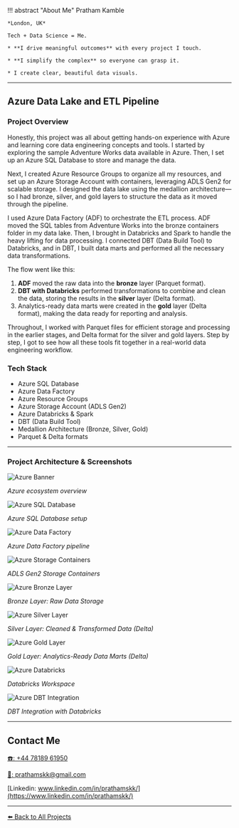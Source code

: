 !!! abstract "About Me"
    Pratham Kamble

    *London, UK*

    Tech + Data Science = Me.

    * **I drive meaningful outcomes** with every project I touch.

    * **I simplify the complex** so everyone can grasp it.

    * I create clear, beautiful data visuals.

---

## Azure Data Lake and ETL Pipeline

### Project Overview

Honestly, this project was all about getting hands-on experience with Azure and learning core data engineering concepts and tools. I started by exploring the sample Adventure Works data available in Azure. Then, I set up an Azure SQL Database to store and manage the data.

Next, I created Azure Resource Groups to organize all my resources, and set up an Azure Storage Account with containers, leveraging ADLS Gen2 for scalable storage. I designed the data lake using the medallion architecture—so I had bronze, silver, and gold layers to structure the data as it moved through the pipeline.

I used Azure Data Factory (ADF) to orchestrate the ETL process. ADF moved the SQL tables from Adventure Works into the bronze containers folder in my data lake. Then, I brought in Databricks and Spark to handle the heavy lifting for data processing. I connected DBT (Data Build Tool) to Databricks, and in DBT, I built data marts and performed all the necessary data transformations.

The flow went like this:

1. **ADF** moved the raw data into the **bronze** layer (Parquet format).
2. **DBT with Databricks** performed transformations to combine and clean the data, storing the results in the **silver** layer (Delta format).
3. Analytics-ready data marts were created in the **gold** layer (Delta format), making the data ready for reporting and analysis.

Throughout, I worked with Parquet files for efficient storage and processing in the earlier stages, and Delta format for the silver and gold layers. Step by step, I got to see how all these tools fit together in a real-world data engineering workflow.

### Tech Stack

- Azure SQL Database
- Azure Data Factory
- Azure Resource Groups
- Azure Storage Account (ADLS Gen2)
- Azure Databricks & Spark
- DBT (Data Build Tool)
- Medallion Architecture (Bronze, Silver, Gold)
- Parquet & Delta formats

---

### Project Architecture & Screenshots

![Azure Banner](azure_banner.png)

*Azure ecosystem overview*

![Azure SQL Database](azure_sql_database.png)

*Azure SQL Database setup*

![Azure Data Factory](azure_data_factory.png)

*Azure Data Factory pipeline*

![Azure Storage Containers](azure_containers.png)

*ADLS Gen2 Storage Containers*

![Azure Bronze Layer](azure_bronze.png)

*Bronze Layer: Raw Data Storage*

![Azure Silver Layer](azure_silver.png)

*Silver Layer: Cleaned & Transformed Data (Delta)*

![Azure Gold Layer](azure_gold.png)

*Gold Layer: Analytics-Ready Data Marts (Delta)*

![Azure Databricks](azure_databricks.png)

*Databricks Workspace*

![Azure DBT Integration](azure_dbt.png)

*DBT Integration with Databricks*

---

## Contact Me

[☎️: +44 78189 61950](tel:+447818961950)

[📧: prathamskk@gmail.com](mailto:prathamskk@gmail.com)

[Linkedin: www.linkedin.com/in/prathamskk/](https://www.linkedin.com/in/prathamskk/)

---

[⬅️ Back to All Projects](index.md)